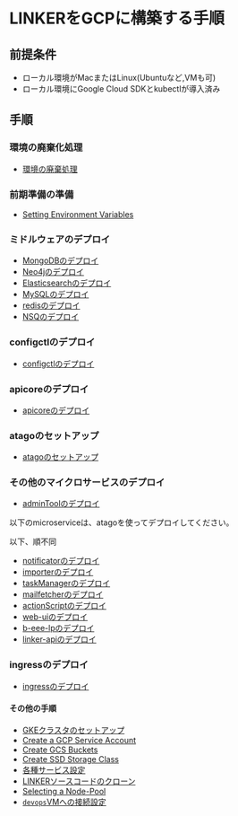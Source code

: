 # LINKERをGCPに構築する手順

## 前提条件
- ローカル環境がMacまたはLinux(Ubuntuなど,VMも可)
- ローカル環境にGoogle Cloud SDKとkubectlが導入済み

## 手順

### 環境の廃棄化処理
- [環境の廃棄処理](Linkerマイクロサービスの廃棄化処理.md)

### 前期準備の準備

- [Setting Environment Variables](prepare_envvars.md)

### ミドルウェアのデプロイ
- [MongoDBのデプロイ](deploy_mongodb.md)
- [Neo4jのデプロイ](deploy_neo4j.md)
- [Elasticsearchのデプロイ](deploy_elasticsearch.md)
- [MySQLのデプロイ](deploy_mysql.md)
- [redisのデプロイ](deploy_redis.md)
- [NSQのデプロイ](deploy_nsq.md)

### configctlのデプロイ
- [configctlのデプロイ](deploy_configctl.md)

### apicoreのデプロイ
- [apicoreのデプロイ](deploy_apicore.md)

### atagoのセットアップ
- [atagoのセットアップ](setup_atago.md)

### その他のマイクロサービスのデプロイ

- [adminToolのデプロイ](deploy_adminTool.md)

以下のmicroserviceは、atagoを使ってデプロイしてください。

以下、順不同
- [notificatorのデプロイ](deploy_notificator.md)
- [importerのデプロイ](deploy_importer.md)
- [taskManagerのデプロイ](deploy_taskManager.md)
- [mailfetcherのデプロイ](deploy_mailfetcher.md)
- [actionScriptのデプロイ](deploy_actionScript.md)
- [web-uiのデプロイ](deploy_web-ui.md)
- [b-eee-lpのデプロイ](deploy_b-eee-lp.md)
- [linker-apiのデプロイ](deploy_linker-api.md)

### ingressのデプロイ
- [ingressのデプロイ](deploy_ingress.md)

#### その他の手順

- [GKEクラスタのセットアップ](setup_gke_cluster.md)
- [Create a GCP Service Account](create_service_account.md)
- [Create GCS Buckets](create_gcs_buckets.md)
- [Create SSD Storage Class](create_storage_class.md)
- [各種サービス設定](prepare_services.md)
- [LINKERソースコードのクローン](prepare_source_code.md)
- [Selecting a Node-Pool](selecting_node-pool.md)
- [`devops`VMへの接続設定](`devops`VMへの接続設定.md)